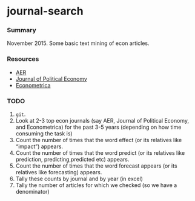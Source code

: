 journal-search
==============

### Summary

November 2015. Some basic text mining of econ articles.

### Resources
* [AER](https://www.aeaweb.org/aer/issues.php)
* [Journal of Political Economy](http://www.jstor.org/journal/jpoliecon)
* [Econometrica](https://www.econometricsociety.org/publications/econometrica/browse)


### TODO
1. `git`. 
2. Look at 2-3 top econ journals (say AER, Journal of Political Economy, and Econometrica) for the past 3-5 years (depending on how time consuming the task is)
3. Count the number of times that the word effect (or its relatives like “impact”) appears.
4. Count the number of times that the word predict (or its relatives like prediction, predicting,predicted etc) appears.
5. Count the number of times that the word forecast appears (or its relatives like forecasting) appears.
6. Tally these counts by journal and by year (in excel)
7. Tally the number of articles for which we checked (so we have a denominator)